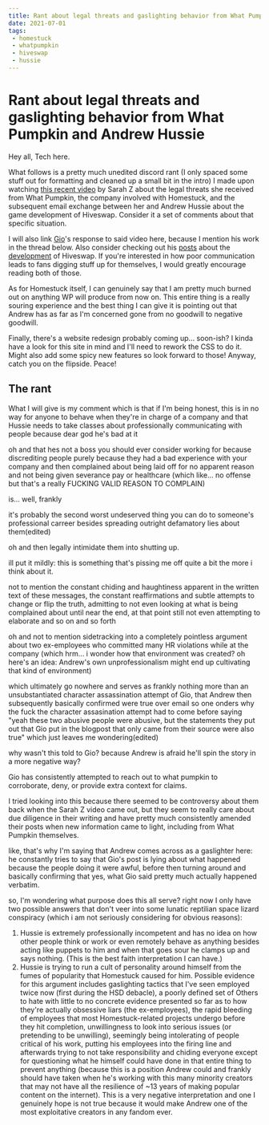 ```yaml
---
title: Rant about legal threats and gaslighting behavior from What Pumpkin and Andrew Hussie
date: 2021-07-01
tags: 
 - homestuck
 - whatpumpkin
 - hiveswap
 - hussie
---
```


# Rant about legal threats and gaslighting behavior from What Pumpkin and Andrew Hussie

Hey all, Tech here.

What follows is a pretty much unedited discord rant (I only spaced some stuff out for formatting and cleaned up a small bit in the intro) I made upon watching [this recent video](https://www.youtube.com/watch?v=gsM9bQvpt_c) by Sarah Z about the legal threats she received from What Pumpkin, the company involved with Homestuck, and the subsequent email exchange between her and Andrew Hussie about the game development of Hiveswap. Consider it a set of comments about that specific situation.

I will also link [Gio](https://blog.giovanh.com/blog/2021/06/30/the-sarah-z-video-fallout/)'s response to said video here, because I mention his work in the thread below. Also consider checking out his [posts](https://blog.giovanh.com/blog/2020/10/03/the-hiveswap-fiasco/) about the [development](https://blog.giovanh.com/blog/2021/01/14/more-on-the-hiveswap-odd-gentlemen-debacle/) of Hiveswap. If you're interested in how poor communication leads to fans digging stuff up for themselves, I would greatly encourage reading both of those.

As for Homestuck itself, I can genuinely say that I am pretty much burned out on anything WP will produce from now on. This entire thing is a really souring experience and the best thing I can give it is pointing out that Andrew has as far as I'm concerned gone from no goodwill to negative goodwill.

Finally, there's a website redesign probably coming up... soon-ish? I kinda have a look for this site in mind and I'll need to rework the CSS to do it. Might also add some spicy new features so look forward to those! Anyway, catch you on the flipside. Peace!

## The rant

What I will give is my comment which is that if I'm being honest, this is in no way for anyone to behave when they're in charge of a company and that Hussie needs to take classes about professionally communicating with people because dear god he's bad at it

oh and that hes not a boss you should ever consider working for because discrediting people purely because they had a bad experience with your company and then complained about being laid off for no apparent reason and not being given severance pay or healthcare (which like... no offense but that's a really FUCKING VALID REASON TO COMPLAIN)

is... well, frankly

it's probably the second worst undeserved thing you can do to someone's professional carreer besides spreading outright defamatory lies about them(edited)

oh and then legally intimidate them into shutting up.

ill put it mildly: this is something that's pissing me off quite a bit the more i think about it.

not to mention the constant chiding and haughtiness apparent in the written text of these messages, the constant reaffirmations and subtle attempts to change or flip the truth, admitting to not even looking at what is being complained about until near the end, at that point still not even attempting to elaborate and so on and so forth

oh and not to mention sidetracking into a completely pointless argument about two ex-employees who committed many HR violations while at the company (which hrm... i wonder how that environment was created? oh here's an idea: Andrew's own unprofessionalism might end up cultivating that kind of environment)

which ultimately go nowhere and serves as frankly nothing more than an unsubstantiated character assassination attempt of Gio, that Andrew then subsequently basically confirmed were true over email so one onders why the fuck the character assasination attempt had to come before saying "yeah these two abusive people were abusive, but the statements they put out that Gio put in the blogpost that only came from their source were also true" which just leaves me wondering(edited)

why wasn't this told to Gio? because Andrew is afraid he'll spin the story in a more negative way?

Gio has consistently attempted to reach out to what pumpkin to corroborate, deny, or provide extra context for claims.

I tried looking into this because there seemed to be controversy about them back when the Sarah Z video came out, but they seem to really care about due diligence in their writing and have pretty much consistently amended their posts when new information came to light, including from What Pumpkin themselves.

like, that's why I'm saying that Andrew comes across as a gaslighter here: he constantly tries to say that Gio's post is lying about what happened because the people doing it were awful, before then turning around and basically confirming that yes, what Gio said pretty much actually happened verbatim.

so, I'm wondering what purpose does this all serve? right now I only have two possible answers that don't veer into some lunatic reptilian space lizard conspiracy (which i am not seriously considering for obvious reasons):
1. Hussie is extremely professionally incompetent and has no idea on how other people think or work or even remotely behave as anything besides acting like puppets to him and when that goes sour he clamps up and says nothing. (This is the best faith interpretation I can have.)
2. Hussie is trying to run a cult of personality around himself from the fumes of popularity that Homestuck caused for him. Possible evidence for this argument includes gaslighting tactics that I've seen employed twice now (first during the HSD debacle), a poorly defined set of Others to hate with little to no concrete evidence presented so far as to how they're actually obsessive liars (the ex-employees), the rapid bleeding of employees that most Homestuck-related projects undergo before they hit completion, unwillingness to look into serious issues (or pretending to be unwilling), seemingly being intolerating of people critical of his work, putting his employees into the firing line and afterwards trying to not take responsibility and chiding everyone except for questioning what he himself could have done in that entire thing to prevent anything (because this is a position Andrew could and frankly should have taken when he's working with this many minority creators that may not have all the resilience of ~13 years of making popular content on the internet). This is a very negative interpretation and one I genuinely hope is not true because it would make Andrew one of the most exploitative creators in any fandom ever.

